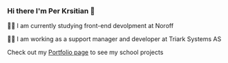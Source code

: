### Hi there I'm Per Krsitian 👋

:man_student: I am currently studying front-end devolpment at Noroff

:man_office_worker: I am working as a support manager and developer at Triark Systems AS


Check out my [Portfolio page]() to see my school projects




<!--
**pkkronborg/pkkronborg** is a ✨ _special_ ✨ repository because its `README.md` (this file) appears on your GitHub profile.

-->
